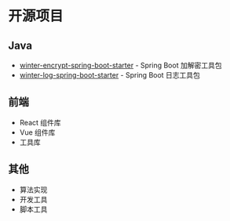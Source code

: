 # 开源项目

## Java
- [winter-encrypt-spring-boot-starter](./Java/winter-encrypt.md) - Spring Boot 加解密工具包
- [winter-log-spring-boot-starter](./Java/winter-log.md) - Spring Boot 日志工具包

## 前端
- React 组件库
- Vue 组件库
- 工具库

## 其他
- 算法实现
- 开发工具
- 脚本工具 